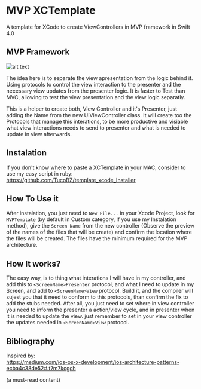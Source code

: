 # MVP XCTemplate

A template for XCode to create ViewControllers in MVP framework in Swift 4.0

## MVP Framework 
![alt text][mvp]

[mvp]: https://cdn-images-1.medium.com/max/800/1*hKUCPEHg6TDz6gtOlnFYwQ.png "Cocoa MVP"

The idea here is to separate the view apresentation from the logic behind it. Using protocols to control the view interaction to the presenter and the necessary view updates from the presenter logic. It is faster to Test than MVC, allowing to test the view presentation and the view logic separatly.

This is a helper to create both, View Controller and it's Presenter, just adding the Name from the new UIViewController class. It will create too the Protocols that manage this interations, to be more productive and visiable what view interactions needs to send to presenter and what is needed to update in view afterwards. 

## Instalation

If you don't know where to paste a XCTemplate in your MAC, consider to use my easy script in ruby:
<https://github.com/TucoBZ/template_xcode_Installer>

## How To Use it

After instalation, you just need to `New File...` in your Xcode Project, look for `MVPTemplate` (by default in Custom category, if you use my Instalation method), give the `Screen Name` from the new controller (Observe the preview of the names of the files that will be create) and confirm the location where the files will be created. The files have the minimum required for the MVP architecture.

## How It works?

The easy way, is to thing what interations I will have in my controller, and add this to `<ScreenName>Presenter` protocol, and what I need to update in my Screen, and add to `<ScreenName>View` protocol. Build it, and the compiler will sujest you that it need to conform to this protocols, than confirm the fix to add the stubs needed. After all, you just need to set where in view controller you need to inform the presenter a action/view cycle, and in presenter when it is needed to update the view. just remember to set in your view controller the updates needed in `<ScreenName>View` protocol.

## Bibliography

Inspired by:          
<https://medium.com/ios-os-x-development/ios-architecture-patterns-ecba4c38de52#.t7m7kcgch>

(a must-read content)
